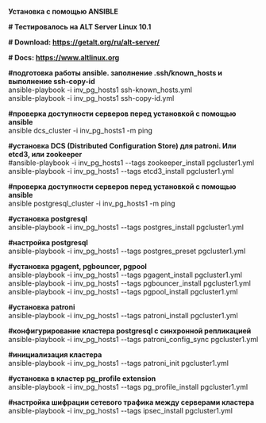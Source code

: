 <B>Установка с помощью ANSIBLE</B>

<B># Тестировалось на ALT Server Linux 10.1</B>

<B># Download: https://getalt.org/ru/alt-server/ </B>

<B># Docs: https://www.altlinux.org </B>

<B>#подготовка работы ansible. заполнение .ssh/known_hosts и выполнение ssh-copy-id</B><BR>
ansible-playbook -i inv_pg_hosts1 ssh-known_hosts.yml<BR>
ansible-playbook -i inv_pg_hosts1 ssh-copy-id.yml<BR>

<B>#проверка доступности серверов перед установкой с помощью ansible</B><BR>
ansible dcs_cluster -i inv_pg_hosts1 -m ping<BR>

<B>#установка DCS (Distributed Configuration Store) для patroni. Или etcd3, или zookeeper</B><BR>
#ansible-playbook -i inv_pg_hosts1 --tags zookeeper_install pgcluster1.yml<BR>
ansible-playbook -i inv_pg_hosts1 --tags etcd3_install pgcluster1.yml<BR>

<B>#проверка доступности серверов перед установкой с помощью ansible</B><BR>
ansible postgresql_cluster -i inv_pg_hosts1 -m ping<BR>

<B>#установка postgresql</B><BR>
ansible-playbook -i inv_pg_hosts1 --tags postgres_install pgcluster1.yml<BR>

<B>#настройка postgresql</B><BR>
ansible-playbook -i inv_pg_hosts1 --tags postgres_preset pgcluster1.yml<BR>

<B>#установка pgagent, pgbouncer, pgpool</B><BR>
ansible-playbook -i inv_pg_hosts1 --tags pgagent_install pgcluster1.yml<BR>
ansible-playbook -i inv_pg_hosts1 --tags pgbouncer_install pgcluster1.yml<BR>
ansible-playbook -i inv_pg_hosts1 --tags pgpool_install pgcluster1.yml<BR>

<B>#установка patroni</B><BR>
ansible-playbook -i inv_pg_hosts1 --tags patroni_install pgcluster1.yml<BR>

<B>#конфигурирование кластера postgresql с синхронной репликацией</B><BR>
ansible-playbook -i inv_pg_hosts1 --tags patroni_config_sync pgcluster1.yml<BR>

<B>#инициализация кластера</B><BR>
ansible-playbook -i inv_pg_hosts1 --tags patroni_init pgcluster1.yml<BR>

<B>#установка в кластер pg_profile extension</B><BR>
ansible-playbook -i inv_pg_hosts1 --tags pg_profile_install pgcluster1.yml<BR>

<B>#настройка шифрации сетевого трафика между серверами кластера</B><BR>
ansible-playbook -i inv_pg_hosts1 --tags ipsec_install pgcluster1.yml<BR>
